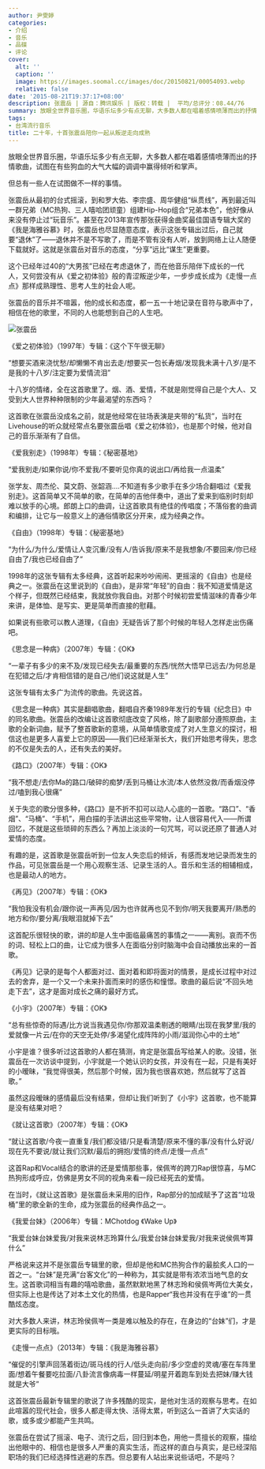 ```yaml
---
author: 尹雯婷
categories:
- 介绍
- 音乐
- 品碟
- 评论
cover:
  alt: ''
  caption: ''
  image: https://images.soomal.cc/images/doc/20150821/00054093.webp
  relative: false
date: '2015-08-21T19:37:17+08:00'
description: 张震岳 | 源自：腾讯娱乐 | 版权：转载 |  平均/总评分：08.44/76
summary: 放眼全世界音乐圈，华语乐坛多少有点无聊，大多数人都在唱着感情喷薄而出的抒情歌曲，试图在有些狗血的大气大幅的调调中赢得倾听和掌声。但总有一些人在试图做不一样的事情。张震岳从最初的台式摇滚，到和罗大佑、李宗盛、周华健组“纵贯线”……
tags:
- 台湾流行音乐
title: 二十年，十首张震岳陪你一起从叛逆走向成熟
---
```


放眼全世界音乐圈，华语乐坛多少有点无聊，大多数人都在唱着感情喷薄而出的抒情歌曲，试图在有些狗血的大气大幅的调调中赢得倾听和掌声。

但总有一些人在试图做不一样的事情。

张震岳从最初的台式摇滚，到和罗大佑、李宗盛、周华健组“纵贯线”，再到最近叫一群兄弟（MC热狗、三人嘻哈团顽童）组建Hip-Hop组合“兄弟本色”，他好像从来没有停止过“玩音乐”。甚至在2013年宣传那张获得金曲奖最佳国语专辑大奖的《我是海雅谷慕》时，张震岳也尽显随意态度，表示这张专辑出过后，自己就要“退休”了――退休并不是不写歌了，而是不管有没有人听，放到网络上让人随便下载就好。这就是张震岳对音乐的态度，“分享”远比“谋生”更重要。

这个已经年过40的“大男孩”已经在考虑退休了，而在他音乐陪伴下成长的一代人，又何尝没有从《爱之初体验》般的青涩叛逆少年，一步步成长成为《走慢一点点》那样成熟理性、思考人生的社会人呢。

张震岳的音乐并不喧嚣，他的成长和态度，都一五一十地记录在音符与歌声中了，相信在他的歌里，不同的人也能想到自己的人生吧。

![张震岳](https://images.soomal.cc/images/doc/20150821/00054093.webp)





《爱之初体验》（1997年）专辑：《这个下午很无聊》


“想要买酒来浇忧愁/却懒懒不肯出去走/想要买一包长寿烟/发现我未满十八岁/是不是我的十八岁/注定要为爱情流泪”


十八岁的情绪，全在这首歌里了。烟、酒、爱情，不就是刚觉得自己是个大人、又受到大人世界种种限制的少年最渴望的东西吗？

这首歌在张震岳没成名之前，就是他经常在驻场表演是夹带的“私货”，当时在Livehouse的听众就经常点名要张震岳唱《爱之初体验》，也是那个时候，他对自己的音乐渐渐有了自信。

《爱我别走》（1998年）专辑：《秘密基地》


“爱我别走/如果你说/你不爱我/不要听见你真的说出口/再给我一点温柔”


张学友、周杰伦、莫文蔚、张韶涵....不知道有多少歌手在多少场合翻唱过《爱我别走》。这首简单又不简单的歌，在简单的吉他伴奏中，道出了爱来到临别时刻却难以放手的心境。郎朗上口的曲调，让这首歌具有绝佳的传唱度；不落俗套的曲调和编排，让它与一般意义上的通俗情歌区分开来，成为经典之作。

《自由》（1998年）专辑：《秘密基地》


“为什么/为什么/爱情让人变沉重/没有人/告诉我/原来不是我想象/不要回来/你已经自由了/我也已经自由了”


1998年的这张专辑有太多经典，这首听起来吵吵闹闹、更摇滚的《自由》也是经典之一。张震岳在这里说到的《自由》，是非常“年轻”的自由：我不知道爱情是这个样子，但既然已经结束，我就放你我自由。对那个时候初尝爱情滋味的青春少年来讲，是体恤、是写实、更是简单而直接的慰藉。

如果说有些歌可以教人道理，《自由》无疑告诉了那个时候的年轻人怎样走出伤痛吧。

《思念是一种病》（2007年）专辑：《OK》


“一辈子有多少的来不及/发现已经失去/最重要的东西/恍然大悟早已远去/为何总是在犯错之后/才肯相信错的是自己/他们说这就是人生”


这张专辑有太多广为流传的歌曲。先说这首。

《思念是一种病》其实是翻唱歌曲，翻唱自齐秦1989年发行的专辑《纪念日》中的同名歌曲。张震岳的改编让这首歌彻底改变了风格，除了副歌部分遵照原曲，主歌的全新词曲，赋予了整首歌新的意境，从简单情歌变成了对人生意义的探讨，相信这也是更多人喜爱上它的原因――我们已经渐渐长大，我们开始思考得失，思念的不仅是失去的人，还有失去的美好。

《路口》（2007年）专辑：《OK》


“我不想走/去你Ma的路口/破碎的痴梦/丢到马桶让水流/本人依然没救/而香烟没停过/嗑到我心很痛”


关于失恋的歌分很多种，《路口》是不折不扣可以动人心底的一首歌。“路口”、“香烟”、“马桶”、“手机”，用白描的手法讲出这些平常物，让人很容易代入――所谓回忆，不就是这些琐碎的东西么？再加上淡淡的一句咒骂，可以说还原了普通人对爱情的态度。

有趣的是，这首歌是张震岳听到一位友人失恋后的倾诉，有感而发地记录而发生的作品，可见张震岳是一个用心观察生活、记录生活的人。音乐和生活的相辅相成，也是最动人的地方。

《再见》（2007年）专辑：《OK》


“我怕我没有机会/跟你说一声再见/因为也许就再也见不到你/明天我要离开/熟悉的地方和你/要分离/我眼泪就掉下去”


这首配乐很轻快的歌，讲的却是人生中面临最痛苦的事情之一――离别。哀而不伤的词、轻松上口的曲，让它成为很多人在面临分别时脑海中会自动播放出来的一首歌。

《再见》记录的是每个人都面对过、面对着和即将面对的情景，是成长过程中对过去的舍弃，是一个又一个未来扑面而来时的感伤和憧憬。歌曲的最后说“不回头地走下去”，这才是面对成长之痛的最好方式。

《小宇》（2007年）专辑：《OK》


“总有些惊奇的际遇/比方说当我遇见你/你那双温柔剔透的眼睛/出现在我梦里/我的爱就像一片云/在你的天空无处停/多渴望化成阵阵的小雨/滋润你心中的土地”


小宇是谁？很多听过这首歌的人都在猜测，肯定是张震岳写给某人的歌。没错，张震岳在一次访谈中提到，小宇就是一个她认识的女孩，并没有在一起，只是有美好的小暧昧，“我觉得很美，然后那个时候，因为我也很喜欢她，然后就写了这首歌。”

虽然这段暧昧的感情最后没有结果，但却让我们听到了《小宇》这首歌，也不能算是没有结果对吧？

《就让这首歌》（2007年）专辑：《OK》


“就让这首歌/今夜一直重复/我们都没错/只是看清楚/原来不懂的事/没有什么好说/现在先不要说/就让我们沉默/最后的拥抱/爱情的终点/走慢一点点”


这首Rap和Vocal结合的歌讲的还是爱情那些事，侯佩岑的跨刀Rap很惊喜，与MC热狗形成呼应，仿佛是男女不同的视角来看一段已经死去的爱情。

在当时，《就让这首歌》是张震岳未采用的旧作，Rap部分的加成赋予了这首“垃圾桶”里的歌全新的生命，成为张震岳的经典作品之一。

《我爱台妹》（2006年）专辑：MChotdog 《Wake Up》


“我爱台妹台妹爱我/对我来说林志玲算什么/我爱台妹台妹爱我/对我来说侯佩岑算什么”


严格说来这并不是张震岳专辑里的歌，但却是他和MC热狗合作的最脍炙人口的一首之一。“台妹”是充满“台客文化”的一种称为，其实就是带有浓浓当地气息的女生。这首歌词相当有趣的嘻哈歌曲，虽然默默地黑了林志玲和侯佩岑两位大美女，但实际上也是传达了对本土文化的热情，也是Rapper“我也并没有在乎谁”的一贯酷炫态度。

对大多数人来讲，林志玲侯佩岑一类是难以触及的存在，在身边的“台妹”们，才是更实际的目标哦。

《走慢一点点》（2013年）专辑：《我是海雅谷慕》


“催促的引擎声回荡着街边/斑马线的行人/低头走向前/多少空虚的灵魂/塞在车阵里面/想着午餐要吃拉面/八卦流言像病毒一样蔓延/明星开着跑车到处去把妹/赚大钱就是大爷”


这首张震岳最新专辑里的歌说了许多残酷的现实，是他对生活的观察与思考。在如此喧嚣的现代社会，很多人都走得太快、活得太累，听到这么一首讲了大实话的歌，或多或少都能产生共鸣。

张震岳在尝试了摇滚、电子、流行之后，回归到本色，用他一贯擅长的观察，描绘出他眼中的、相信也是很多人严重的真实生活，而这样的直白与真实，是已经深陷职场的我们已经选择性逃避的东西。但总要有人站出来说些话吧，不是吗？